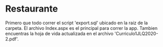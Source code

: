 # Restaurante
Primero que todo correr el script 'export.sql' ubicado en la raiz de la carpeta. El archivo Index.aspx es el principal para correr la app.
Tambien encuentras la hoja de vida actualizada en el archivo 'Curriculo1JLQ2020-2.pdf'.
